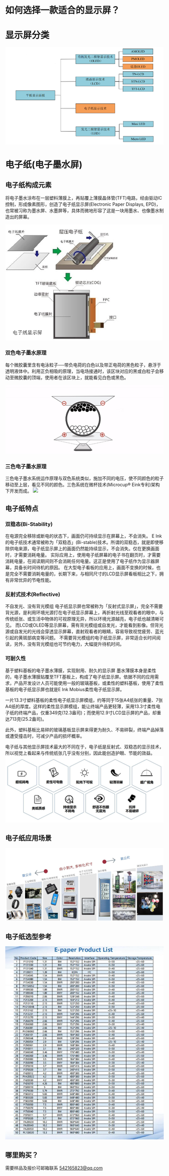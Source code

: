 
<!-- _coverpage.md -->

# 如何选择一款适合的显示屏？ 

# 显示屏分类
![](平板显示分类.png)

# 电子纸(电子墨水屏)

## 电子纸构成元素
将电子墨水涂布在一层塑料薄膜上，再贴覆上薄膜晶体管(TFT)电路，经由驱动IC控制，形成像素图形，创造了电子纸显示屏(Electronic Paper Displays, EPD)，也常被习称为墨水屏、水墨屏等，具体而微地形容了这是一块用墨水、也像墨水制造出的屏幕。

![](电子纸组成.jpg)
### 双色电子墨水原理
每个微胶囊里含有电泳粒子──带负电荷的白色以及带正电荷的黑色粒子，悬浮于透明液体中。利用正负相吸的原理，当电场接通时，该区块对应的黑或白粒子会移动至微胶囊的顶端，使用者在该区块上，就能看见白色或黑色。

![](双色电子墨水原理.gif)
### 三色电子墨水原理

三色电子墨水系统运作原理与双色系统类似，施加不同的电压，使不同颜色的粒子移动至上层，看见不同的颜色。三色系统在微杯技术(Microcup®  Eink专利)架构下开发而成。
![]([三色电子墨水原理.gif](https://github.com/xudeng22/ePaper-Display-Module-selection/blob/main/%E4%B8%89%E8%89%B2%E7%94%B5%E5%AD%90%E5%A2%A8%E6%B0%B4%E5%8E%9F%E7%90%86.gif))
## 电子纸特点

### 双稳态(Bi-Stability)

在电源完全移除或断电的状态下，画面仍可持续显示在屏幕上，不会消失。
E Ink的电子纸技术通常被称为「双稳态」(Bi-stable)技术。所谓的双稳态，就是即使移除供电来源，电子纸显示屏上的画面仍然能持续显示，不会消失。仅在更换画面时，才需要消耗电量。
实际应用上，使用电子纸屏幕的电子书在翻页时，才需要消耗电量，在阅读期间则不会消耗任何电量。这正是使用了电子纸作为显示器屏幕，具备长时间待机的原因。
在大型电子看板的应用上，画面不变换的时候，也是完全不需要消耗电量的，长期下来，与相同尺寸的LCD显示屏看板相比之下，拥有非常优异的节电性能。

### 反射式技术(Reflective)

不自发光、没有背光模组
电子纸显示屏也常被称为「反射式显示屏」，完全不需要背光源，是利用环境光源打在电子纸显示屏幕上，再折射光线至观看者的眼中，与传统纸张、或生活中物体的可视原理无异，所以环境光源越亮，电子纸也越清晰可见。
而LCD或OLED等显示屏幕，需有背光模组或自发光，才能看到影像。但背光源或自发光的光线会穿透显示屏幕，直射观看者的眼睛，容易导致视觉疲劳、蓝光引起的黄斑部病变等问题。
不需要背光模组的电子纸显示屏，非常适合长时间阅读，另外，没有背光模组也可节约电力，大幅提升待机时间。

### 可耐久性

基于塑料基板的电子墨水薄膜，实现耐用、耐久的显示屏
墨水薄膜本身是柔性的，电子墨水薄膜贴覆至TFT基板上，构成了电子纸显示屏。依据不同的应用需求，产品开发设计人员可能使用一般的玻璃基板，或柔性的塑料基板，使用了柔性基板的电子纸显示屏也就是E Ink Mobius柔性电子纸显示屏。

一片13.3寸塑料基板的柔性电子纸显示屏模组，约等同于15张A4纸张的重量、7张A4纸的厚度。这样的柔性显示屏模组，能让终端产品更轻薄，采用13.3寸柔性电子纸的终端产品，仅重349克(12.3盎司)；而使用12.9寸LCD显示屏的产品，却重达713克(25.2盎司)。

此外，塑料基板比易碎的玻璃基板显示屏来得更为耐久、不易碎裂，终端产品掉落或遭受撞击时，可减少产品的损坏概率。

电子纸与其他显示屏技术最大的不同在于，电子纸是反射式、双稳态的显示技术，所以视觉上看起来与传统纸张几乎没有分别，因此能创造护眼、节能的效益。
![](电子纸特性.jpg)

## 电子纸应用场景

![](电子纸应用场景.jpg)

## 电子纸选型参考

![](电子纸选型.jpg)

## 哪里购买？

需要样品及报价可邮箱联系 542165823@qq.com




